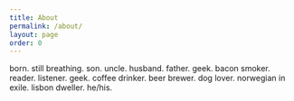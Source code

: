 ```yaml
---
title: About
permalink: /about/
layout: page
order: 0
---
```


born. still breathing. son. uncle. husband. father. geek. bacon smoker. reader. listener. geek. coffee drinker. beer brewer. dog lover. norwegian in exile. lisbon dweller. he/his.
